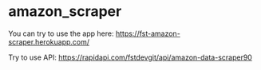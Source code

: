 # amazon_scraper

You can try to use the app here:
https://fst-amazon-scraper.herokuapp.com/

Try to use API:
https://rapidapi.com/fstdevgit/api/amazon-data-scraper90
